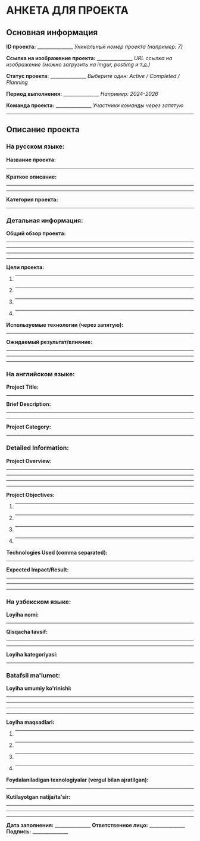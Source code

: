 # АНКЕТА ДЛЯ ПРОЕКТА

## Основная информация

**ID проекта:** _______________
*Уникальный номер проекта (например: 7)*

**Ссылка на изображение проекта:** _______________
*URL ссылка на изображение (можно загрузить на imgur, postimg и т.д.)*

**Статус проекта:** _______________
*Выберите один: Active / Completed / Planning*

**Период выполнения:** _______________
*Например: 2024-2026*

**Команда проекта:** _______________
*Участники команды через запятую*

---

## Описание проекта

### На русском языке:

**Название проекта:**
_______________

**Краткое описание:**
_______________
_______________

**Категория проекта:**
_______________

### Детальная информация:

**Общий обзор проекта:**
_______________
_______________
_______________
_______________

**Цели проекта:**
1. _______________
2. _______________
3. _______________
4. _______________

**Используемые технологии (через запятую):**
_______________

**Ожидаемый результат/влияние:**
_______________
_______________

---

### На английском языке:

**Project Title:**
_______________

**Brief Description:**
_______________
_______________

**Project Category:**
_______________

### Detailed Information:

**Project Overview:**
_______________
_______________
_______________
_______________

**Project Objectives:**
1. _______________
2. _______________
3. _______________
4. _______________

**Technologies Used (comma separated):**
_______________

**Expected Impact/Result:**
_______________
_______________

---

### На узбекском языке:

**Loyiha nomi:**
_______________

**Qisqacha tavsif:**
_______________
_______________

**Loyiha kategoriyasi:**
_______________

### Batafsil ma'lumot:

**Loyiha umumiy ko'rinishi:**
_______________
_______________
_______________
_______________

**Loyiha maqsadlari:**
1. _______________
2. _______________
3. _______________
4. _______________

**Foydalaniladigan texnologiyalar (vergul bilan ajratilgan):**
_______________

**Kutilayotgan natija/ta'sir:**
_______________
_______________

---

**Дата заполнения:** _______________
**Ответственное лицо:** _______________
**Подпись:** _______________
